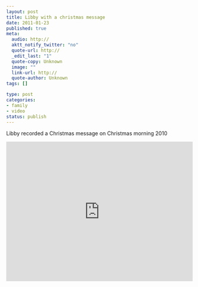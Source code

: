 ```yaml
--- 
layout: post
title: Libby with a christmas message
date: 2011-01-23
published: true
meta: 
  audio: http://
  aktt_notify_twitter: "no"
  quote-url: http://
  _edit_last: "1"
  quote-copy: Unknown
  image: ""
  link-url: http://
  quote-author: Unknown
tags: []

type: post
categories: 
- family
- video
status: publish
---
```

Libby recorded a Christmas message on Christmas morning 2010

<iframe src="http://player.vimeo.com/video/19069996?color=0" frameborder="0" height="375" width="500"></iframe>
